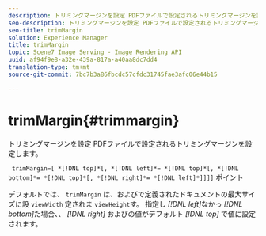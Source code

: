 ```yaml
---
description: トリミングマージンを設定 PDFファイルで設定されるトリミングマージンを設定します。
seo-description: トリミングマージンを設定 PDFファイルで設定されるトリミングマージンを設定します。
seo-title: trimMargin
solution: Experience Manager
title: trimMargin
topic: Scene7 Image Serving - Image Rendering API
uuid: af94f9e8-a32e-439a-817a-a40aa8dc7dd4
translation-type: tm+mt
source-git-commit: 7bc7b3a86fbcdc57cfdc31745fae3afc06e44b15

---
```



# trimMargin{#trimmargin}

トリミングマージンを設定 PDFファイルで設定されるトリミングマージンを設定します。

` trimMargin=[ *[!DNL top]*[, *[!DNL left]*= *[!DNL top]*[, *[!DNL bottom]*= *[!DNL top]*[, *[!DNL right]*= *[!DNL left]*]]]]` ポイント

デフォルトでは、 `trimMargin` は、およびで定義されたドキュメントの最大サイズに設 `viewWidth` 定されま `viewHeight`す。 指定し *[!DNL left]*&#x200B;なかっ *[!DNL bottom]*&#x200B;た場合、、 *[!DNL right]* およびの値がデフォルト *[!DNL top]* で値に設定されます。

